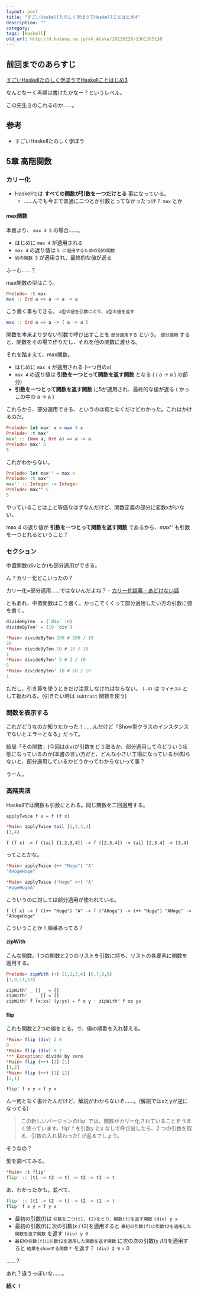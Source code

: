 ```yaml
---
layout: post
title: "すごいHaskellたのしく学ぼうでHaskellことはじめ4"
description: ""
category: 
tags: [Haskell]
old_url: http://d.hatena.ne.jp/kk_Ataka/20130220/1361365130
---
```


## 前回までのあらすじ

[すごいHaskellたのしく学ぼうでHaskellことはじめ3](http://gosyujin.github.com/2013/02/04/haskell-helloworld4/)

なんとなーく再帰は書けたかなー？というレベル。

この先生きのこれるのか……。

## 参考

- すごいHaskellたのしく学ぼう

## 5章 高階関数

### カリー化

- Haskellでは **すべての関数が引数を一つだけとる** 事になっている。
  - ……んでも今まで普通に二つとか引数とってなかったっけ？ `max` とか

#### max関数

本書より、 `max 4 5` の場合……。

- はじめに `max 4` が適用される
- `max 4` の返り値は `5 に適用するための別の関数`
- `別の関数 5` が適用され、最終的な値が返る

ふーむ……？

max関数の型はこう。

```haskell
Prelude> :t max
max :: Ord a => a -> a -> a
```
こう書く事もできる。 `a型の値を引数にとり、a型の値を返す`
```haskell
max :: Ord a => a -> ( a -> a )
``` 

関数を本来より少ない引数で呼び出すことを `部分適用する` という。 `部分適用` すると、関数をその場で作りだし、それを他の関数に渡せる。

それを踏まえて、max関数。

- はじめに `max 4` が適用される (一つ目のa)
- `max 4` の返り値は **引数を一つとって関数を返す関数** となる
 ( ( a -> a ) の部分)
- **引数を一つとって関数を返す関数** に5が適用され、最終的な値が返る ( かっこの中の a -> a )

これらから、部分適用できる、というのは何となくだけどわかった。これはかけるのだ。

```haskell
Prelude> let max' x = max 4 x
Prelude> :t max'
max' :: (Num a, Ord a) => a -> a
Prelude> max' 5
5
``` 

これがわからない。

```haskell
Prelude> let max'' = max 4
Prelude> :t max''
max'' :: Integer -> Integer
Prelude> max'' 5
5
``` 

やっていることは上と等価なはずなんだけど、関数定義の部分に変数xがいない。

max 4 の返り値が **引数を一つとって関数を返す関数** であるから、max'' も引数を一つとれるということ？

### セクション

中置関数(divとか)も部分適用ができる。

ん？カリー化どこいったの？

カリー化=部分適用……ではないんだよね？ - [カリー化談義 - あどけない話](http://d.hatena.ne.jp/kazu-yamamoto/20110906/1315279311)

ともあれ、中置関数はこう書く。かっこでくくって部分適用したい方の引数に値を書く。

```haskell
divideByTen  = (`div` 10)
divideByTen' = (10 `div`)
```

```haskell
*Main> divideByTen 200 # 200 / 10
20
*Main> divideByTen 10 # 10 / 10
1
*Main> divideByTen' 2 # 2 / 10
5
*Main> divideByTen' 10 # 10 / 10
1
```

ただし、引き算を使うときだけ注意しなければならない。 `(-4)` は `マイナス4` として扱われる。(引きたい時は `subtract` 関数を使う)

### 関数を表示する

これがどうなのか知りたかった！……んだけど「Show型クラスのインスタンスでないとエラーとなる」だって。

結局「その関数」(今回はdiv)が引数をどう取るか、部分適用して今どういう状態になっているのか(本書の言い方だと、どんな小さい工場になっているか)知らないと、部分適用しているかどうかってわからないって事？

うーん。

### 高階実演

Haskellでは関数も引数にとれる。同じ関数を二回適用する。

```haskell
applyTwice f x = f (f x)
```

```haskell
*Main> applyTwice tail [1,2,3,4]
[3,4]
```

`f (f x) -> f (tail [1,2,3,4]) -> f ([2,3,4]) -> tail [2,3,4] -> [3,4]`

ってことかな。

```haskell
*Main> applyTwice (++ "Hoge") "A"
"AHogeHoge"

*Main> applyTwice ("Hoge" ++) "A"
"HogeHogeA"
```

こういうのに対しては部分適用が使われている。

`f (f x) -> f ((++ "Hoge") "A" -> f ("AHoge") -> (++ "Hoge") "AHoge" -> "AHogeHoge"`

こういうことか！順番あってる？

#### zipWith

こんな関数。1つの関数と2つのリストを引数に持ち、リストの各要素に関数を適用する。

```haskell
Prelude> zipWith (+) [1,2,3,4] [6,7,8,9]
[7,9,11,13]
```

```haskell
zipWith' _ [] _ = []
zipWith' _ _ [] = []
zipWith' f (x:xs) (y:ys) = f x y : zipWith' f xs ys
```

#### flip

これも関数と2つの値をとる。で、値の順番を入れ替える。

```haskell
*Main> flip (div) 2 0
0
*Main> flip (div) 0 2
*** Exception: divide by zero
*Main> flip (++) [2] [1]
[1,2]
*Main> flip (++) [1] [2]
[2,1]
```

```haskell
flip' f x y = f y x
```

んー何となく書けたんだけど、解説がわからないぞ……。(解説ではxとyが逆になってる)

> この新しいバージョンのflip' では、関数がカリー化されていることをうまく使っています。flip' f を引数y とx なしで呼び出したら、2 つの引数を取る、引数の入れ替わったf が返るでしょう。

そうなの？

型を調べてみる。

```haskell
*Main> :t flip'
flip' :: (t1 -> t2 -> t) -> t2 -> t1 -> t
```

あ、わかったかも。並べて、

```haskell
flip' :: (t1 -> t2 -> t) -> t2 -> t1 -> t
flip' f x y = f y x
```

- 最初の引数(f)は `引数を二つ(t1, t2)をとり、関数(t)を返す関数` `(div) y x`
- 最初の引数(f)に次の引数(x / t2)を適用すると `最初の引数(f)に引数t2を適用した関数を返す関数` を返す `(div) y 0`
- `最初の引数(f)に引数t2を適用した関数を返す関数` に次の次の引数(y /t1)を適用すると `結果をshowする関数？` を返す？ `(div) 2 0` = 0

……？

あれ？違うっぽいな……。 

**続く！**
